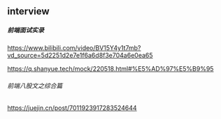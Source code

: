 ## interview



##### 前端面试实录

https://www.bilibili.com/video/BV15Y4y1t7mb?vd_source=5d2251d2e7e1f6a6d8f3e704a6e0ea65

https://q.shanyue.tech/mock/220518.html#%E5%AD%97%E5%B9%95



###### 前端八股文之综合篇

https://juejin.cn/post/7011923917283524644